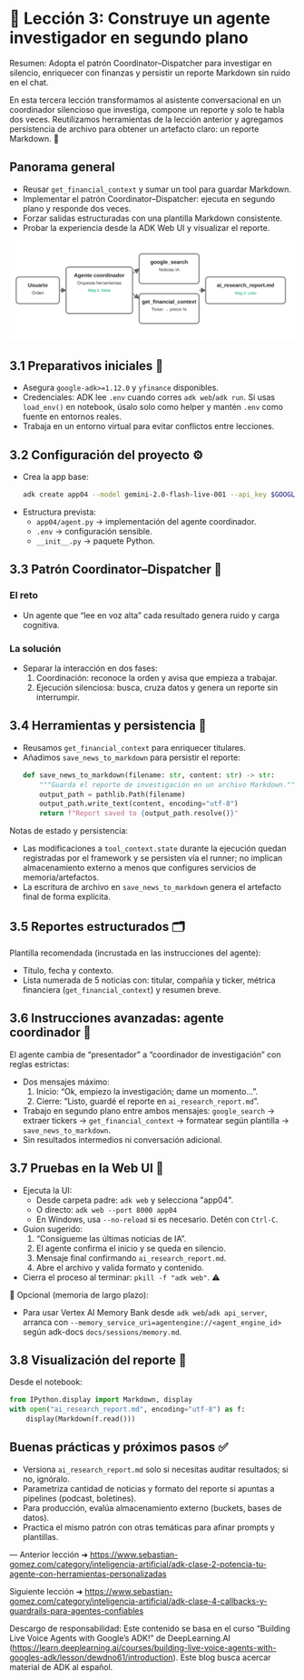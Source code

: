 # 🧠 Lección 3: Construye un agente investigador en segundo plano

Resumen: Adopta el patrón Coordinator–Dispatcher para investigar en silencio, enriquecer con finanzas y persistir un reporte Markdown sin ruido en el chat.

En esta tercera lección transformamos al asistente conversacional en un coordinador silencioso que investiga, compone un reporte y solo te habla dos veces. Reutilizamos herramientas de la lección anterior y agregamos persistencia de archivo para obtener un artefacto claro: un reporte Markdown. 🚀

## Panorama general
- Reusar `get_financial_context` y sumar un tool para guardar Markdown.
- Implementar el patrón Coordinator–Dispatcher: ejecuta en segundo plano y responde dos veces.
- Forzar salidas estructuradas con una plantilla Markdown consistente.
- Probar la experiencia desde la ADK Web UI y visualizar el reporte.

![Patrón coordinador: de orden a reporte](./images/lesson3_coordinator.svg)

## 3.1 Preparativos iniciales 🧰
- Asegura `google-adk>=1.12.0` y `yfinance` disponibles.
- Credenciales: ADK lee `.env` cuando corres `adk web`/`adk run`. Si usas `load_env()` en notebook, úsalo solo como helper y mantén `.env` como fuente en entornos reales.
- Trabaja en un entorno virtual para evitar conflictos entre lecciones.

## 3.2 Configuración del proyecto ⚙️
- Crea la app base:
  ```bash
  adk create app04 --model gemini-2.0-flash-live-001 --api_key $GOOGLE_API_KEY
  ```
- Estructura prevista:
  - `app04/agent.py` → implementación del agente coordinador.
  - `.env` → configuración sensible.
  - `__init__.py` → paquete Python.

## 3.3 Patrón Coordinator–Dispatcher 🤝
### El reto
- Un agente que “lee en voz alta” cada resultado genera ruido y carga cognitiva.

### La solución
- Separar la interacción en dos fases:
  1) Coordinación: reconoce la orden y avisa que empieza a trabajar.
  2) Ejecución silenciosa: busca, cruza datos y genera un reporte sin interrumpir.

## 3.4 Herramientas y persistencia 💾
- Reusamos `get_financial_context` para enriquecer titulares.
- Añadimos `save_news_to_markdown` para persistir el reporte:
  ```python
  def save_news_to_markdown(filename: str, content: str) -> str:
      """Guarda el reporte de investigación en un archivo Markdown."""
      output_path = pathlib.Path(filename)
      output_path.write_text(content, encoding="utf-8")
      return f"Report saved to {output_path.resolve()}"
  ```
Notas de estado y persistencia:
- Las modificaciones a `tool_context.state` durante la ejecución quedan registradas por el framework y se persisten vía el runner; no implican almacenamiento externo a menos que configures servicios de memoria/artefactos.
- La escritura de archivo en `save_news_to_markdown` genera el artefacto final de forma explícita.

## 3.5 Reportes estructurados 🗂️
Plantilla recomendada (incrustada en las instrucciones del agente):
- Título, fecha y contexto.
- Lista numerada de 5 noticias con: titular, compañía y ticker, métrica financiera (`get_financial_context`) y resumen breve.

## 3.6 Instrucciones avanzadas: agente coordinador 🧭
El agente cambia de “presentador” a “coordinador de investigación” con reglas estrictas:
- Dos mensajes máximo:
  1) Inicio: “Ok, empiezo la investigación; dame un momento…”.
  2) Cierre: “Listo, guardé el reporte en `ai_research_report.md`”.
- Trabajo en segundo plano entre ambos mensajes: `google_search` → extraer tickers → `get_financial_context` → formatear según plantilla → `save_news_to_markdown`.
- Sin resultados intermedios ni conversación adicional.

## 3.7 Pruebas en la Web UI 🧪
- Ejecuta la UI:
  - Desde carpeta padre: `adk web` y selecciona "app04".
  - O directo: `adk web --port 8000 app04`
  - En Windows, usa `--no-reload` si es necesario. Detén con `Ctrl-C`.
- Guion sugerido:
  1) “Consígueme las últimas noticias de IA”.
  2) El agente confirma el inicio y se queda en silencio.
  3) Mensaje final confirmando `ai_research_report.md`.
  4) Abre el archivo y valida formato y contenido.
- Cierra el proceso al terminar: `pkill -f "adk web"`. ⚠️

📌 Opcional (memoria de largo plazo):
- Para usar Vertex AI Memory Bank desde `adk web`/`adk api_server`, arranca con `--memory_service_uri=agentengine://<agent_engine_id>` según adk-docs `docs/sessions/memory.md`.

## 3.8 Visualización del reporte 📄
Desde el notebook:
```python
from IPython.display import Markdown, display
with open("ai_research_report.md", encoding="utf-8") as f:
    display(Markdown(f.read()))
```



## Buenas prácticas y próximos pasos ✅
- Versiona `ai_research_report.md` solo si necesitas auditar resultados; si no, ignóralo.
- Parametriza cantidad de noticias y formato del reporte si apuntas a pipelines (podcast, boletines).
- Para producción, evalúa almacenamiento externo (buckets, bases de datos).
- Practica el mismo patrón con otras temáticas para afinar prompts y plantillas.

—
Anterior lección ➜ https://www.sebastian-gomez.com/category/inteligencia-artificial/adk-clase-2-potencia-tu-agente-con-herramientas-personalizadas

Siguiente lección ➜ https://www.sebastian-gomez.com/category/inteligencia-artificial/adk-clase-4-callbacks-y-guardrails-para-agentes-confiables

Descargo de responsabilidad: Este contenido se basa en el curso “Building Live Voice Agents with Google’s ADK!” de DeepLearning.AI (https://learn.deeplearning.ai/courses/building-live-voice-agents-with-googles-adk/lesson/dewdno61/introduction). Este blog busca acercar material de ADK al español.
